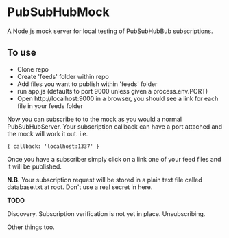 # PubSubHubMock

A Node.js mock server for local testing of PubSubHubBub subscriptions.

## To use

* Clone repo
* Create 'feeds' folder within repo
* Add files you want to publish within 'feeds' folder
* run app.js (defaults to port 9000 unless given a process.env.PORT)
* Open http://localhost:9000 in a browser, you should see a link for each file in your feeds folder

Now you can subscribe to to the mock as you would a normal PubSubHubServer. Your subscription callback can have a port attached and the mock will work it out. i.e.

```
{ callback: 'localhost:1337' }
```

Once you have a subscriber simply click on a link one of your feed files and it will be published.

**N.B.** Your subscription request will be stored in a plain text file called database.txt at root. Don't use a real secret in here.

**TODO**

Discovery.
Subscription verification is not yet in place.
Unsubscribing.

Other things too.
